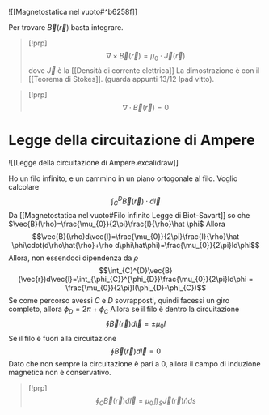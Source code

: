 ![[Magnetostatica nel vuoto#^b6258f]]

Per trovare $\vec{B}(\vec{r})$ basta integrare.

>[!prp]
>$$\nabla\times \vec{B}(\vec{r})=\mu_{0}\cdot\vec{J}(\vec{r})$$
>dove $\vec{J}$ è la [[Densità di corrente elettrica]]
>La dimostrazione è con il [[Teorema di Stokes]]. (guarda appunti 13/12 Ipad vitto).

>[!prp]
>$$\nabla\cdot \vec{B}(\vec{r})=0$$
>
# Legge della circuitazione di Ampere

![[Legge della circuitazione di Ampere.excalidraw]]

Ho un filo infinito, e un cammino in un piano ortogonale al filo.
Voglio calcolare
$$\int_{C}^{D}\vec{B}(\vec{r})\cdot d\vec{l}$$
Da [[Magnetostatica nel vuoto#Filo infinito Legge di Biot-Savart]] so che $\vec{B}(\rho)=\frac{\mu_{0}}{2\pi}\frac{I}{\rho}\hat \phi$
Allora $$\vec{B}(\rho)d\vec{l}=\frac{\mu_{0}}{2\pi}\frac{I}{\rho}\hat \phi\cdot(d\rho\hat{\rho}+\rho d\phi\hat\phi)=\frac{\mu_{0}}{2\pi}Id\phi$$
Allora, non essendoci dipendenza da $\rho$
$$\int_{C}^{D}\vec{B}(\vec{r})d\vec{l}=\int_{\phi_{C}}^{\phi_{D}}\frac{\mu_{0}}{2\pi}Id\phi = \frac{\mu_{0}}{2\pi}I(\phi_{D}-\phi_{C})$$
Se come percorso avessi $C$ e $D$ sovrapposti, quindi facessi un giro completo, allora $\phi_{D} =2\pi+\phi_{C}$
Allora se il filo è dentro la circuitazione 
$$\oint \vec{B}(\vec{r})d\vec{l}=\pm\mu_{0}I$$
Se il filo è fuori alla circuitazione
$$\oint \vec{B}(\vec{r})d\vec{l}=0$$
Dato che non sempre la circuitazione è pari a 0, allora il campo di induzione magnetica non è conservativo.

>[!prp]
>$$\oint_{C}\vec{B}(\vec{r})d\vec{l}=\mu_{0}\iint_{S}\vec{J}(\vec{r})\hat n ds$$
> 
>